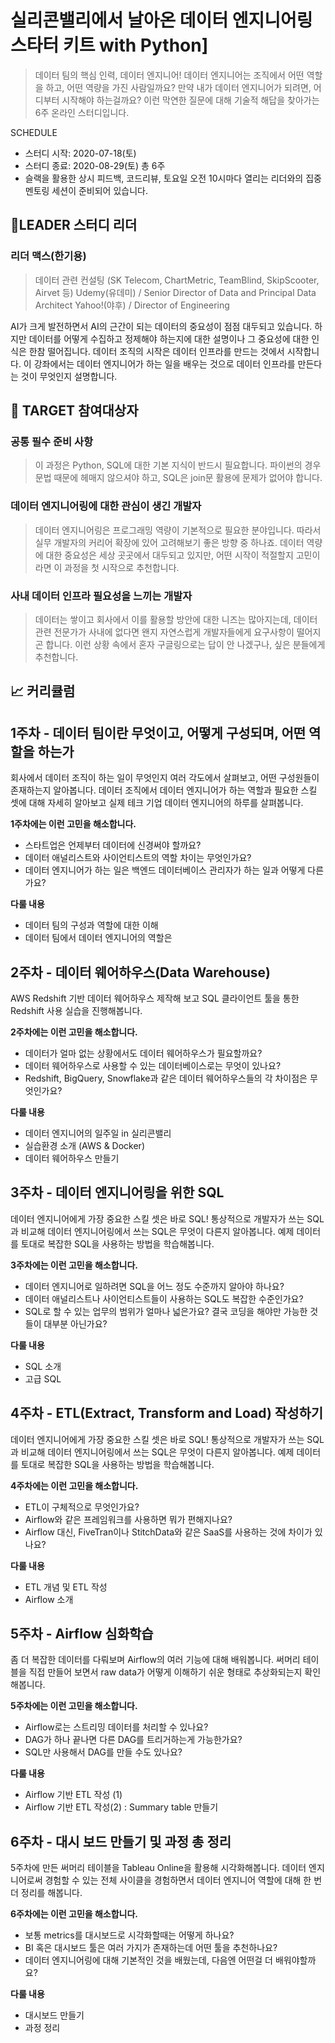 # 실리콘밸리에서 날아온 데이터 엔지니어링 스타터 키트 with Python]

> 데이터 팀의 핵심 인력, 데이터 엔지니어!
> 데이터 엔지니어는 조직에서 어떤 역할을 하고, 어떤 역량을 가진 사람일까요?
> 만약 내가 데이터 엔지니어가 되려면, 어디부터 시작해야 하는걸까요?
> 이런 막연한 질문에 대해 기술적 해답을 찾아가는 6주 온라인 스터디입니다.

SCHEDULE

* 스터디 시작: 2020-07-18(토)
* 스터디 종료: 2020-08-29(토) 총 6주
* 슬랙을 활용한 상시 피드백, 코드리뷰, 토요일 오전 10시마다 열리는 리더와의 집중 멘토링 세션이 준비되어 있습니다.



## 🤵LEADER 스터디 리더
### 리더 맥스(한기용)
> 데이터 관련 컨설팅 (SK Telecom, ChartMetric, TeamBlind, SkipScooter, Airvet 등)
> Udemy(유데미) / Senior Director of Data and Principal Data Architect
> Yahoo!(야후) / Director of Engineering


AI가 크게 발전하면서 AI의 근간이 되는 데이터의 중요성이 점점 대두되고 있습니다. 하지만 데이터를 어떻게 수집하고 정제해야 하는지에 대한 설명이나 그 중요성에 대한 인식은 한참 떨어집니다. 데이터 조직의 시작은 데이터 인프라를 만드는 것에서 시작합니다. 이 강좌에서는 데이터 엔지니어가 하는 일을 배우는 것으로 데이터 인프라를 만든다는 것이 무엇인지 설명합니다.


## 🤷 TARGET 참여대상자
### 공통 필수 준비 사항
> 이 과정은 Python, SQL에 대한 기본 지식이 반드시 필요합니다.
> 파이썬의 경우 문법 때문에 헤매지 않으셔야 하고, SQL은 join문 활용에 문제가 없어야 합니다.

### 데이터 엔지니어링에 대한 관심이 생긴 개발자
> 데이터 엔지니어링은 프로그래밍 역량이 기본적으로 필요한 분야입니다. 따라서 실무 개발자의 커리어 확장에 있어 고려해보기 좋은 방향 중 하나죠.
> 데이터 역량에 대한 중요성은 세상 곳곳에서 대두되고 있지만, 어떤 시작이 적절할지 고민이라면 이 과정을 첫 시작으로 추천합니다.

### 사내 데이터 인프라 필요성을 느끼는 개발자
> 데이터는 쌓이고 회사에서 이를 활용할 방안에 대한 니즈는 많아지는데, 데이터 관련 전문가가 사내에 없다면 왠지 자연스럽게 개발자들에게 요구사항이 떨어지곤 합니다.
> 이런 상황 속에서 혼자 구글링으로는 답이 안 나겠구나, 싶은 분들에게 추천합니다.


## 📈 커리큘럼




## 1주차 - 데이터 팀이란 무엇이고, 어떻게 구성되며, 어떤 역할을 하는가
회사에서 데이터 조직이 하는 일이 무엇인지 여러 각도에서 살펴보고, 어떤 구성원들이 존재하는지 알아봅니다. 데이터 조직에서 데이터 엔지니어가 하는 역할과 필요한 스킬 셋에 대해 자세히 알아보고 실제 테크 기업 데이터 엔지니어의 하루를 살펴봅니다.


**1주차에는 이런 고민을 해소합니다.**
* 스타트업은 언제부터 데이터에 신경써야 할까요?
* 데이터 애널리스트와 사이언티스트의 역할 차이는 무엇인가요?
* 데이터 엔지니어가 하는 일은 백엔드 데이터베이스 관리자가 하는 일과 어떻게 다른가요?


**다룰 내용**
* 데이터 팀의 구성과 역할에 대한 이해
* 데이터 팀에서 데이터 엔지니어의 역할은






## 2주차 - 데이터 웨어하우스(Data Warehouse)
AWS Redshift 기반 데이터 웨어하우스 제작해 보고 SQL 클라이언트 툴을 통한 Redshift 사용 실습을 진행해봅니다.

**2주차에는 이런 고민을 해소합니다.**
* 데이터가 얼마 없는 상황에서도 데이터 웨어하우스가 필요할까요?
* 데이터 웨어하우스로 사용할 수 있는 데이터베이스로는 무엇이 있나요?
* Redshift, BigQuery, Snowflake과 같은 데이터 웨어하우스들의 각 차이점은 무엇인가요?


**다룰 내용**
* 데이터 엔지니어의 일주일 in 실리콘밸리
* 실습환경 소개 (AWS & Docker)
* 데이터 웨어하우스 만들기






## 3주차 - 데이터 엔지니어링을 위한 SQL
데이터 엔지니어에게 가장 중요한 스킬 셋은 바로 SQL! 통상적으로 개발자가 쓰는 SQL과 비교해 데이터 엔지니어링에서 쓰는 SQL은 무엇이 다른지 알아봅니다. 예제 데이터를 토대로 복잡한 SQL을 사용하는 방법을 학습해봅니다.

**3주차에는 이런 고민을 해소합니다.**
* 데이터 엔지니어로 일하려면 SQL을 어느 정도 수준까지 알아야 하나요?
* 데이터 애널리스트나 사이언티스트들이 사용하는 SQL도 복잡한 수준인가요?
* SQL로 할 수 있는 업무의 범위가 얼마나 넓은가요? 결국 코딩을 해야만 가능한 것들이 대부분 아닌가요?

**다룰 내용**
* SQL 소개
* 고급 SQL






## 4주차 - ETL(Extract, Transform and Load) 작성하기
데이터 엔지니어에게 가장 중요한 스킬 셋은 바로 SQL! 통상적으로 개발자가 쓰는 SQL과 비교해 데이터 엔지니어링에서 쓰는 SQL은 무엇이 다른지 알아봅니다. 예제 데이터를 토대로 복잡한 SQL을 사용하는 방법을 학습해봅니다.

**4주차에는 이런 고민을 해소합니다.**
* ETL이 구체적으로 무엇인가요?
* Airflow와 같은 프레임워크를 사용하면 뭐가 편해지나요?
* Airflow 대신, FiveTran이나 StitchData와 같은 SaaS를 사용하는 것에 차이가 있나요?

**다룰 내용**
* ETL 개념 및 ETL 작성
* Airflow 소개






## 5주차 - Airflow 심화학습
좀 더 복잡한 데이터를 다뤄보며 Airflow의 여러 기능에 대해 배워봅니다. 써머리 테이블을 직접 만들어 보면서 raw data가 어떻게 이해하기 쉬운 형태로 추상화되는지 확인해봅니다.

**5주차에는 이런 고민을 해소합니다.**
* Airflow로는 스트리밍 데이터를 처리할 수 있나요?
* DAG가 하나 끝나면 다른 DAG를 트리거하는게 가능한가요?
* SQL만 사용해서 DAG를 만들 수도 있나요?

**다룰 내용**
* Airflow 기반 ETL 작성 (1)
* Airflow 기반 ETL 작성(2) : Summary table 만들기






## 6주차 - 대시 보드 만들기 및 과정 총 정리
5주차에 만든 써머리 테이블을 Tableau Online을 활용해 시각화해봅니다. 데이터 엔지니어로써 경험할 수 있는 전체 사이클을 경험하면서 데이터 엔지니어 역할에 대해 한 번 더 정리를 해봅니다.

**6주차에는 이런 고민을 해소합니다.**
* 보통 metrics를 대시보드로 시각화할때는 어떻게 하나요?
* BI 혹은 대시보드 툴은 여러 가지가 존재하는데 어떤 툴을 추천하나요?
* 데이터 엔지니어링에 대해 기본적인 것을 배웠는데, 다음엔 어떤걸 더 배워야할까요?

**다룰 내용**
* 대시보드 만들기
* 과정 정리
